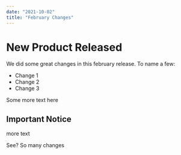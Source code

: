 ```yaml
---
date: "2021-10-02"
title: "February Changes"
---
```


# New Product Released

We did some great changes in this february release. To name a few:

- Change 1
- Change 2
- Change 3

Some more text here

## Important Notice

more text

See? So many changes
